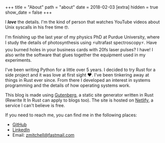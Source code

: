 +++
title = "About"
path = "about"
date = 2018-02-03
[extra]
hidden = true
show_date = false
+++

I _**love**_ the details. I'm the kind of person that watches YouTube videos about Unix syscalls in his free time 🤓.

I'm finishing up the last year of my physics PhD at Purdue University, where I study the details of photosynthesis using ⚡️ultrafast spectroscopy⚡️. Have you burned holes in your business cards with 20fs laser pulses? I have! I also write the software that glues together the equipment used in my experiments.

I've been writing Python for a little over 5 years. I decided to try Rust for a side project and it was love at first sight ❤️. I've been tinkering away at things in Rust ever since. From there I developed an interest in systems programming and the details of how operating systems work.

This blog is made using [Gutenberg](getgutenberg.io), a static site generator written in Rust (Rewrite It In Rust can apply to blogs too). The site is hosted on [Netlify](https://www.netlify.com), a service I can't believe is free.

If you need to reach me, you can find me in the following places:

* [GitHub](https://github.com/zmitchell)
* [LinkedIn](https://www.linkedin.com/in/zmitchell22)
* Email: [zmitchell@fastmail.com](mailto:zmitchell@fastmail.com)
